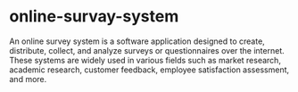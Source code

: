 # online-survay-system
An online survey system is a software application designed to create, distribute, collect, and analyze surveys or questionnaires over the internet. These systems are widely used in various fields such as market research, academic research, customer feedback, employee satisfaction assessment, and more. 
